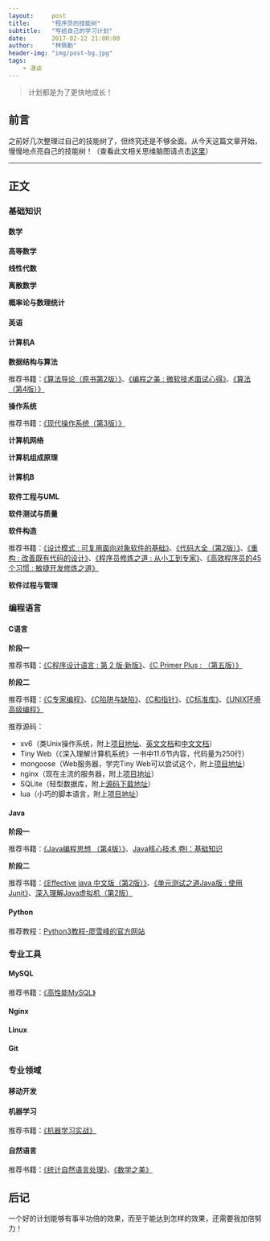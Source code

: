 ```yaml
---
layout:     post
title:      "程序员的技能树"
subtitle:   "写给自己的学习计划"
date:       2017-02-22 21:00:00
author:     "林佩勤"
header-img: "img/post-bg.jpg"
tags:
    - 漫谈
---
```


> 计划都是为了更快地成长！


## 前言

之前好几次整理过自己的技能树了，但终究还是不够全面。从今天这篇文章开始，慢慢地点亮自己的技能树！（查看此文相关思维脑图请点击[这里](http://naotu.baidu.com/file/7dcfca082848df0c6686bb395e9b911e?token=d8b3269791940e16)）

---

## 正文

### 基础知识

#### 数学

**高等数学**

**线性代数**

**离散数学**

**概率论与数理统计**

#### 英语

#### 计算机A

**数据结构与算法**

推荐书籍：[《算法导论（原书第2版）》](https://book.douban.com/subject/1885170/)、[《编程之美 : 微软技术面试心得》](https://book.douban.com/subject/3004255/)、[《算法（第4版）》](https://book.douban.com/subject/19952400/)

**操作系统**

推荐书籍：[《现代操作系统（第3版）》](https://book.douban.com/subject/3852290/)

**计算机网络**

**计算机组成原理**

#### 计算机B

**软件工程与UML**

**软件测试与质量**

**软件构造**

推荐书籍：[《设计模式 : 可复用面向对象软件的基础》](https://book.douban.com/subject/1052241/)、[《代码大全（第2版）》](https://book.douban.com/subject/1477390/)、[《重构 : 改善既有代码的设计》](https://book.douban.com/subject/1229923/)、[《程序员修炼之道 : 从小工到专家》](https://book.douban.com/subject/1152111/)、[《高效程序员的45个习惯 : 敏捷开发修炼之道》](https://book.douban.com/subject/4164024/)

**软件过程与管理**

### 编程语言

#### C语言

**阶段一**

推荐书籍：[《C程序设计语言 : 第 2 版·新版》](https://book.douban.com/subject/1139336/)、[《C Primer Plus : （第五版）》](https://book.douban.com/subject/1240002/)

**阶段二**

推荐书籍：[《C专家编程》](https://book.douban.com/subject/2377310/)、[《C陷阱与缺陷》](https://book.douban.com/subject/2778632/)、[《C和指针》](https://book.douban.com/subject/3012360/)、[《C标准库》](https://book.douban.com/subject/3775842/)、[《UNIX环境高级编程》](https://book.douban.com/subject/1788421/)

推荐源码：

- xv6（类Unix操作系统，附上[项目地址](https://github.com/mit-pdos/xv6-public)、[英文文档](https://pdos.csail.mit.edu/6.828/2012/xv6/book-rev7.pdf)和[中文文档](https://th0ar.gitbooks.io/xv6-chinese/)）
- Tiny Web（《深入理解计算机系统》一书中11.6节内容，代码量为250行）
- mongoose（Web服务器，学完Tiny Web可以尝试这个，附上[项目地址](https://github.com/cesanta/mongoose)）
- nginx（现在主流的服务器，附上[项目地址](https://github.com/nginx/nginx)）
- SQLite（轻型数据库，附上[源码下载地址](http://www.sqlite.org/download.html)）
- lua（小巧的脚本语言，附上[项目地址](https://github.com/lua/lua)）

#### Java

**阶段一**

推荐书籍：[《Java编程思想 （第4版）》](https://book.douban.com/subject/2130190/)、[Java核心技术 卷I：基础知识](https://book.douban.com/subject/26880667/)

**阶段二**

推荐书籍：[《Effective java 中文版（第2版）》](https://book.douban.com/subject/3360807/)、[《单元测试之道Java版 : 使用Junit》](https://book.douban.com/subject/1239651/)、[深入理解Java虚拟机（第2版）](https://book.douban.com/subject/24722612/)

#### Python

推荐教程：[Python3教程-廖雪峰的官方网站](http://www.liaoxuefeng.com/wiki/0014316089557264a6b348958f449949df42a6d3a2e542c000)

### 专业工具

#### MySQL

推荐书籍：[《高性能MySQL》](https://book.douban.com/subject/23008813/)

#### Nginx

#### Linux

#### Git

### 专业领域

#### 移动开发

#### 机器学习

推荐书籍：[《机器学习实战》](https://book.douban.com/subject/24703171/)

#### 自然语言

推荐书籍：[《统计自然语言处理》](https://book.douban.com/subject/25746399/)、[《数学之美》](https://book.douban.com/subject/26163454/)

## 后记

一个好的计划能够有事半功倍的效果，而至于能达到怎样的效果，还需要我加倍努力！
